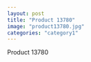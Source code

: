 ```yaml
---
layout: post
title: "Product 13780"
image: "product13780.jpg"
categories: "category1"
---
```

Product 13780
